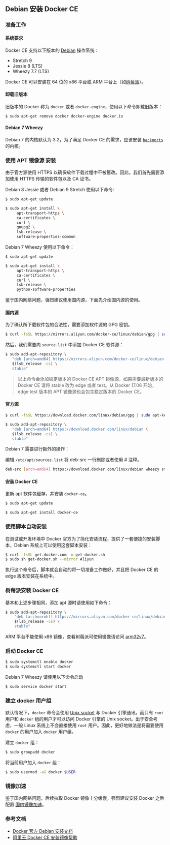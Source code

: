 ## Debian 安装 Docker CE

### 准备工作

#### 系统要求

Docker CE 支持以下版本的 [Debian](https://www.debian.org/intro/about) 操作系统：

* Stretch 9
* Jessie 8 (LTS)
* Wheezy 7.7 (LTS)

Docker CE 可以安装在 64 位的 x86 平台或 ARM 平台上（如[树莓派](https://www.raspberrypi.org/)）。


#### 卸载旧版本

旧版本的 Docker 称为 `docker` 或者 `docker-engine`，使用以下命令卸载旧版本：

```bash
$ sudo apt-get remove docker docker-engine docker.io
```

#### Debian 7 Wheezy

Debian 7 的内核默认为 3.2，为了满足 Docker CE 的需求，应该安装 [`backports`](https://backports.debian.org/Instructions/) 的内核。

### 使用 APT 镜像源 安装

由于官方源使用 HTTPS 以确保软件下载过程中不被篡改。因此，我们首先需要添加使用 HTTPS 传输的软件包以及 CA 证书。

Debian 8 Jessie 或者 Debian 9 Stretch 使用以下命令:

```bash
$ sudo apt-get update

$ sudo apt-get install \
     apt-transport-https \
     ca-certificates \
     curl \
     gnupg2 \
     lsb-release \
     software-properties-common
```

Debian 7 Wheezy 使用以下命令：

```bash
$ sudo apt-get update

$ sudo apt-get install \
     apt-transport-https \
     ca-certificates \
     curl \
     lsb-release \
     python-software-properties

```

鉴于国内网络问题，强烈建议使用国内源，下面先介绍国内源的使用。

#### 国内源

为了确认所下载软件包的合法性，需要添加软件源的 GPG 密钥。

```bash
$ curl -fsSL https://mirrors.aliyun.com/docker-ce/linux/debian/gpg | sudo apt-key add -
```

然后，我们需要向 `source.list` 中添加 Docker CE 软件源：

```bash
$ sudo add-apt-repository \
   "deb [arch=amd64] https://mirrors.aliyun.com/docker-ce/linux/debian \
   $(lsb_release -cs) \
   stable"
```

>以上命令会添加稳定版本的 Docker CE APT 镜像源，如果需要最新版本的 Docker CE 请将 stable 改为 edge 或者 test。从 Docker 17.06 开始，edge test 版本的 APT 镜像源也会包含稳定版本的 Docker CE。

#### 官方源

```bash
$ curl -fsSL https://download.docker.com/linux/debian/gpg | sudo apt-key add -

$ sudo add-apt-repository \
   "deb [arch=amd64] https://download.docker.com/linux/debian \
   $(lsb_release -cs) \
   stable"
```

Debian 7 需要进行额外的操作：

编辑 `/etc/apt/sources.list` 将 deb-src 一行删除或者使用 # 注释。

```bash
deb-src [arch=amd64] https://download.docker.com/linux/debian wheezy stable
```

#### 安装 Docker CE

更新 apt 软件包缓存，并安装 `docker-ce`。

```bash
$ sudo apt-get update

$ sudo apt-get install docker-ce
```

### 使用脚本自动安装

在测试或开发环境中 Docker 官方为了简化安装流程，提供了一套便捷的安装脚本，Debian 系统上可以使用这套脚本安装：

```bash
$ curl -fsSL get.docker.com -o get-docker.sh
$ sudo sh get-docker.sh --mirror Aliyun
```

执行这个命令后，脚本就会自动的将一切准备工作做好，并且把 Docker CE 的 edge 版本安装在系统中。

### 树莓派安装 Docker CE

基本和上述步骤相同，添加 apt 源时请使用如下命令：

```bash
$ sudo add-apt-repository \
    "deb [arch=armhf] https://mirrors.aliyun.com/docker-ce/linux/debian \
    $(lsb_release -cs) \
    stable"
```

ARM 平台不能使用 x86 镜像，查看树莓派可使用镜像请访问 [arm32v7](https://hub.docker.com/u/arm32v7/)。

### 启动 Docker CE

```bash
$ sudo systemctl enable docker
$ sudo systemctl start docker
```
Debian 7 Wheezy 请使用以下命令启动

```bash
$ sudo service docker start
```

### 建立 docker 用户组

默认情况下，`docker` 命令会使用 [Unix socket](https://en.wikipedia.org/wiki/Unix_domain_socket) 与 Docker 引擎通讯。而只有 `root` 用户和 `docker` 组的用户才可以访问 Docker 引擎的 Unix socket。出于安全考虑，一般 Linux 系统上不会直接使用 `root` 用户。因此，更好地做法是将需要使用 `docker` 的用户加入 `docker` 用户组。

建立 `docker` 组：

```bash
$ sudo groupadd docker
```

将当前用户加入 `docker` 组：

```bash
$ sudo usermod -aG docker $USER
```

### 镜像加速

鉴于国内网络问题，后续拉取 Docker 镜像十分缓慢，强烈建议安装 Docker 之后配置 [国内镜像加速](/install/mirror.html)。

### 参考文档

* [Docker 官方 Debian 安装文档](https://docs.docker.com/engine/installation/linux/docker-ce/debian/)
* [阿里云 Docker CE 安装镜像帮助](https://yq.aliyun.com/articles/110806)
